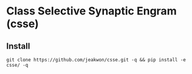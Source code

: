 # Class Selective Synaptic Engram (csse)
## Install
```
git clone https://github.com/jeakwon/csse.git -q && pip install -e csse/ -q
```